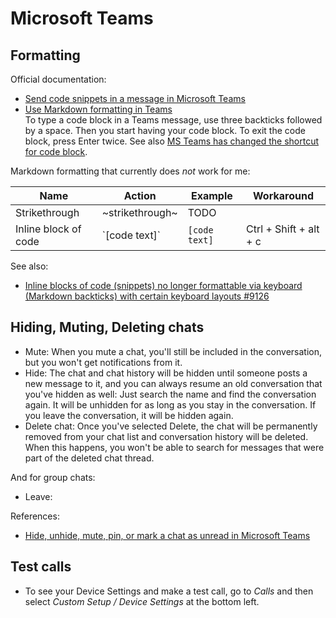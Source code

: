 # Microsoft Teams

## Formatting

Official documentation:

* [Send code snippets in a message in Microsoft Teams](https://support.microsoft.com/en-us/office/send-code-snippets-in-a-message-in-microsoft-teams-5406fe2b-2771-4b9a-bd73-656914f6ab3c)
* [Use Markdown formatting in Teams](https://support.microsoft.com/en-us/office/use-markdown-formatting-in-teams-4d10bd65-55e2-4b2d-a1f3-2bebdcd2c772)  
To type a code block in a Teams message, use three backticks followed by a space.  Then you start having your code block.  To exit the code block, press Enter twice.  See also [MS Teams has changed the shortcut for code block](https://www.reddit.com/r/sysadmin/comments/q7xcqb/ms_teams_has_changed_the_shortcut_for_code_block/?utm_source=share&utm_medium=web2x&context=3).

Markdown formatting that currently does *not* work for me:

| Name | Action | Example | Workaround |
| ---- | ------ | ------- | ---------- |
| Strikethrough | ~strikethrough~ | TODO |
| Inline block of code | \`[code text]\` | `[code text]` | Ctrl + Shift + alt + c |

See also:

* [Inline blocks of code (snippets) no longer formattable via keyboard (Markdown backticks) with certain keyboard layouts #9126](https://github.com/MicrosoftDocs/msteams-docs/issues/9126)

## Hiding, Muting, Deleting chats

* Mute: When you mute a chat, you'll still be included in the conversation, but you won't get notifications from it.
* Hide: The chat and chat history will be hidden until someone posts a new message to it, and you can always resume an old conversation that you've hidden as well: Just search the name and find the conversation again.  It will be unhidden for as long as you stay in the conversation.  If you leave the conversation, it will be hidden again.
* Delete chat: Once you've selected Delete, the chat will be permanently removed from your chat list and conversation history will be deleted. When this happens, you won't be able to search for messages that were part of the deleted chat thread.

And for group chats:

* Leave:

References:

* [Hide, unhide, mute, pin, or mark a chat as unread in Microsoft Teams](https://support.microsoft.com/en-au/office/hide-unhide-mute-or-pin-a-chat-in-microsoft-teams-9aee02ef-713d-495b-8a73-9762d8e4b066)

## Test calls

* To see your Device Settings and make a test call, go to *Calls* and then select *Custom Setup / Device Settings* at the bottom left.
